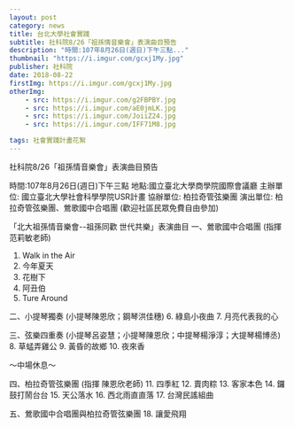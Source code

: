```yaml
---
layout: post
category: news
title: 台北大學社會實踐
subtitle: 社科院8/26「祖孫情音樂會」表演曲目預告
description: "時間:107年8月26日(週日)下午三點..."
thumbnail: "https://i.imgur.com/gcxj1My.jpg"
publisher: 社科院
date: 2018-08-22
firstImg: https://i.imgur.com/gcxj1My.jpg
otherImg:
    - src: https://i.imgur.com/g2FBPBY.jpg
    - src: https://i.imgur.com/aE0jmLK.jpg
    - src: https://i.imgur.com/JoiiZ24.jpg
    - src: https://i.imgur.com/IFF71M8.jpg

tags: 社會實踐計畫花絮
---
```


社科院8/26「祖孫情音樂會」表演曲目預告

時間:107年8月26日(週日)下午三點
地點:國立臺北大學商學院國際會議廳
主辦單位: 國立臺北大學社會科學學院USR計畫
協辦單位: 柏拉奇管弦樂團
演出單位: 柏拉奇管弦樂團、鶯歌國中合唱團
(歡迎社區民眾免費自由參加)

「北大祖孫情音樂會--祖孫同歡 世代共樂」表演曲目
一、鶯歌國中合唱團 (指揮 范莉敏老師)
1. Walk in the Air
2. 今年夏天 
3. 花樹下 
4. 阿丑伯 
5. Ture Around 

二、小提琴獨奏 (小提琴陳恩欣；鋼琴洪佳穗)
6. 綠島小夜曲
7. 月亮代表我的心

三、弦樂四重奏 (小提琴呂姿慧；小提琴陳恩欣；中提琴楊淨淳；大提琴楊博丞)
8. 草蜢弄雞公
9. 黃昏的故鄉
10. 夜來香

～中場休息～

四、柏拉奇管弦樂團 (指揮 陳恩欣老師)
11. 四季紅
12. 賣肉粽
13. 客家本色
14. 鑼鼓打鬧台台
15. 天公落水
16. 西北雨直直落
17. 台灣民謠組曲

五、鶯歌國中合唱團與柏拉奇管弦樂團
18. 讓愛飛翔
